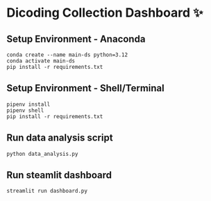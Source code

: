 # Dicoding Collection Dashboard ✨

## Setup Environment - Anaconda
```
conda create --name main-ds python=3.12
conda activate main-ds
pip install -r requirements.txt
```

## Setup Environment - Shell/Terminal
```
pipenv install
pipenv shell
pip install -r requirements.txt
```

## Run data analysis script
```
python data_analysis.py
```

## Run steamlit dashboard
```
streamlit run dashboard.py
```